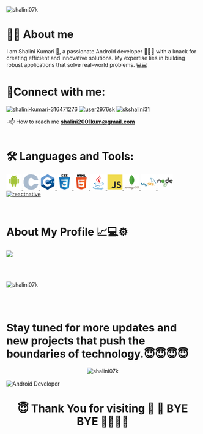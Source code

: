 <p><img align="center" height="200" weidth="500" src="https://github-readme-stats.vercel.app/api/top-langs?username=shalini07k&show_icons=true&locale=en&layout=compact" alt="shalini07k" /></p>

# 🙋‍♂️ About me
<p>I am Shalini Kumari 🌼, a passionate Android developer 👩🏼‍💻 with a knack for creating efficient and innovative solutions. My expertise lies in building robust applications that solve real-world problems. 💻💻</p>

# 🤝Connect with me:

<p align="left">
<a href="https://linkedin.com/in/shalini-kumari-316471276" target="blank"><img align="center" src="https://raw.githubusercontent.com/rahuldkjain/github-profile-readme-generator/master/src/images/icons/Social/linked-in-alt.svg" alt="shalini-kumari-316471276" height="30" width="40" /></a>
<a href="https://www.leetcode.com/user2976sk" target="blank"><img align="center" src="https://raw.githubusercontent.com/rahuldkjain/github-profile-readme-generator/master/src/images/icons/Social/leet-code.svg" alt="user2976sk" height="30" width="40" /></a>
<a href="https://auth.geeksforgeeks.org/user/skshalini31" target="blank"><img align="center" src="https://raw.githubusercontent.com/rahuldkjain/github-profile-readme-generator/master/src/images/icons/Social/geeks-for-geeks.svg" alt="skshalini31" height="30" width="40" /></a>
</p>

-📫 How to reach me **shalini2001kum@gmail.com**
<br><br>

# 🛠️ Languages and Tools:

<p align="left"> <a href="https://developer.android.com" target="_blank" rel="noreferrer"> <img src="https://raw.githubusercontent.com/devicons/devicon/master/icons/android/android-original-wordmark.svg" alt="android" width="40" height="40"/> </a> <a href="https://www.cprogramming.com/" target="_blank" rel="noreferrer"> <img src="https://raw.githubusercontent.com/devicons/devicon/master/icons/c/c-original.svg" alt="c" width="40" height="40"/> </a> <a href="https://www.w3schools.com/cpp/" target="_blank" rel="noreferrer"> <img src="https://raw.githubusercontent.com/devicons/devicon/master/icons/cplusplus/cplusplus-original.svg" alt="cplusplus" width="40" height="40"/> </a> <a href="https://www.w3schools.com/css/" target="_blank" rel="noreferrer"> <img src="https://raw.githubusercontent.com/devicons/devicon/master/icons/css3/css3-original-wordmark.svg" alt="css3" width="40" height="40"/> </a> <a href="https://www.w3.org/html/" target="_blank" rel="noreferrer"> <img src="https://raw.githubusercontent.com/devicons/devicon/master/icons/html5/html5-original-wordmark.svg" alt="html5" width="40" height="40"/> </a> <a href="https://www.java.com" target="_blank" rel="noreferrer"> <img src="https://raw.githubusercontent.com/devicons/devicon/master/icons/java/java-original.svg" alt="java" width="40" height="40"/> </a> <a href="https://developer.mozilla.org/en-US/docs/Web/JavaScript" target="_blank" rel="noreferrer"> <img src="https://raw.githubusercontent.com/devicons/devicon/master/icons/javascript/javascript-original.svg" alt="javascript" width="40" height="40"/> </a> <a href="https://www.mongodb.com/" target="_blank" rel="noreferrer"> <img src="https://raw.githubusercontent.com/devicons/devicon/master/icons/mongodb/mongodb-original-wordmark.svg" alt="mongodb" width="40" height="40"/> </a> <a href="https://www.mysql.com/" target="_blank" rel="noreferrer"> <img src="https://raw.githubusercontent.com/devicons/devicon/master/icons/mysql/mysql-original-wordmark.svg" alt="mysql" width="40" height="40"/> </a> <a href="https://nodejs.org" target="_blank" rel="noreferrer"> <img src="https://raw.githubusercontent.com/devicons/devicon/master/icons/nodejs/nodejs-original-wordmark.svg" alt="nodejs" width="40" height="40"/> </a> <a href="https://reactnative.dev/" target="_blank" rel="noreferrer"> <img src="https://reactnative.dev/img/header_logo.svg" alt="reactnative" width="40" height="40"/> </a> </p>
<br>

# About My Profile 📈💻⚙️
<p><img align="center" height="200" weidth="500" src="https://media1.tenor.com/m/Bpv9wTLKMskAAAAd/computer-nerds.gif" /></p>
<br><br>
<p><img align="center" src="https://github-readme-streak-stats.herokuapp.com/?user=shalini07k&" alt="shalini07k" /></p>
<br><br>

# Stay tuned for more updates and new projects that push the boundaries of technology.😇😇😇😇
<p align="center"> <img src="https://komarev.com/ghpvc/?username=shalini07k&label=Profile%20views&color=0e75b6&style=flat" alt="shalini07k" /> </p>
<p><img align="center" height="400" weidth="500" src="https://i0.wp.com/drunkenanimeblog.com/wp-content/uploads/2018/02/anime-busy.gif?fit=500%2C281&ssl=1" alt="Android Developer" /></p>
<h1 align="center"><b>😇 Thank You for visiting 🙏 🙏 BYE BYE 👋👋👋👋</b></h1>



